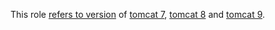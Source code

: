 This role [refers to version](https://github.com/robertdebock/ansible-role-tomcat/blob/master/defaults/main.yml) of [tomcat 7](https://tomcat.apache.org/download-70.cgi), [tomcat 8](https://tomcat.apache.org/download-80.cgi) and [tomcat 9](https://tomcat.apache.org/download-90.cgi).
